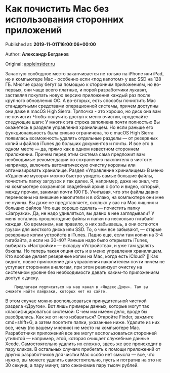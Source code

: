 
# Как почистить Mac без использования сторонних приложений

Published at: **2019-11-01T16:00:06+00:00**

Author: **Александр Богданов**

Original: [appleinsider.ru](https://appleinsider.ru/mac-os-x/kak-pochistit-mac-bez-ispolzovaniya-storonnix-prilozhenij.html)

Зачастую свободное место заканчивается не только на iPhone или iPad, но и компьютере Mac - особенно если «под капотом» у вас SSD на 128 ГБ. Многие сразу бегут за помощью к сторонним приложениям, но во-первых, они чаще всего платные, и порой разработчики лукавят, заставляя покупать новую версию приложения каждый раз после крупного обновления ОС. А во-вторых, есть способы почистить Mac стандартными средствами операционной системы, причем доступны они даже в macOS High Sierra.
Тряпочка - это хорошо, но диск она вам не почистит
Чтобы получить доступ к меню очистки, проделайте следующие шаги:
У многих эта строка заполнена почти полностью
Вы окажетесь в разделе управления хранилищем. Но если раньше его функциональность была сильно ограничена, то с macOS High Sierra появилась возможность удалять отдельные разделы — от резервных копий и файлов iTunes до больших документов и почты. И все это в одном месте — да, прямо как в одном известном стороннем приложении. Причем перед этим система сама предложит вам необходимые рекомендации по сохранению накопителя в чистоте: например, включить автоматическую очистку корзины или оптимизировать хранилище.
Раздел «Управление хринилищем»
В меню «Удаление мусора» можно быстро увидеть самые большие файлы, почистить папку загрузок и так далее. Я, например, даже не знал, что на компьютере сохранился свадебный архив с фото и видео, который, между прочим, занимал почти 100 ГБ. Учитывая, что эти файлы давно перенесены на внешние накопители и в облако, на компьютере они мне не нужны.
Вы даже не представляете, сколько у вас на Mac лишних и больших файлов
Что еще хорошо сделать — почистить папку «Загрузки». Да, не надо удивляться, вы давно в нее заглядывали? У меня остались прошлогодние файлы и папки на несколько гигабайт каждая. Со временем, как правило, о них забываешь, а они остаются грузом для жесткого диска или SSD.
То, о чем все забывают, — старые резервные копии устройств в iTunes. Ладно еще, если там копии на 3-4 гигабайта, а если на 30-40? Раньше надо было открывать iTunes, выбирать «Настройки» — вкладку «Устройства», и уже там удалять бэкапы. Но теперь такая опция есть и в меню управления хранилищем.
Кто вообще делает резервные копии на Mac, когда есть iCloud? 🙂
Как видите, новое приложение для управления накопителем почти ничем не уступает сторонним аналогам, при этом реализует очистку на системном уровне без необходимости давать каким-то приложениям доступ к диску.

        Предлагаем подписаться на наш канал в «Яндекс.Дзен». Там вы сможете найти лайфхаки, которых нет на сайте.
      
В этом случае можно воспользоваться принудительной чисткой раздела «Другое». Вот лишь примеры данных, которые могут так классифицироваться системой:
С чем мы имеем дело, вроде бы разобрались. Как же от него избавиться? Откройте Finder, зажмите cmd+shift+G, а затем посетите папки, указанные ниже. Удалите из них все, чему (по вашему мнению) не место на компьютере Mac.
Разработчики приложений все же могут воспользоваться сторонней утилитой — например, этой, которая очищает служебные данные Xcode. Самостоятельно удалить их сложно, здесь же все происходит в пару кликов.
В остальных случаях прибегать к помощи приложений от других разработчиков для чистки Mac особо нет смысла — все, что нужно, вы можете удалить самостоятельно, пусть и потратив на это не 30 секунд, а пару минут, зато сэкономив пару тысяч рублей.
